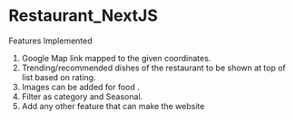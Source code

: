 # Restaurant_NextJS
Features Implemented
1. Google Map link mapped to the given coordinates.
2. Trending/recommended dishes of the restaurant to be shown at top of list based on
rating.
3. Images can be added for food .
4. Filter as category and Seasonal.
6. Add any other feature that can make the website
